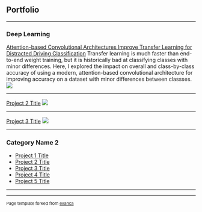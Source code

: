 ## Portfolio

---

### Deep Learning

[Attention-based Convolutional Architectures Improve Transfer Learning for
Distracted Driving Classification](/sample_page)
Transfer learning is much faster than end-to-end weight training, but it is historically bad at classifying classes with minor differences. Here, I explored the impact on overall and class-by-class accuracy of using a modern, attention-based convolutional architecture for improving accuracy on a dataset with minor differences between classses.
<img src="images/Results_DD_imgs.jpg?raw=true"/>

---
[Project 2 Title](/pdf/sample_presentation.pdf)
<img src="images/dummy_thumbnail.jpg?raw=true"/>

---
[Project 3 Title](http://example.com/)
<img src="images/dummy_thumbnail.jpg?raw=true"/>

---

### Category Name 2

- [Project 1 Title](http://example.com/)
- [Project 2 Title](http://example.com/)
- [Project 3 Title](http://example.com/)
- [Project 4 Title](http://example.com/)
- [Project 5 Title](http://example.com/)

---




---
<p style="font-size:11px">Page template forked from <a href="https://github.com/evanca/quick-portfolio">evanca</a></p>
<!-- Remove above link if you don't want to attibute -->
